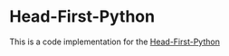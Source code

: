 # Head-First-Python


This is a code implementation for the [Head-First-Python](https://www.amazon.com/Head-First-Python-Brain-Friendly-Guide/dp/1449382673)
